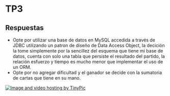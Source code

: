 # TP3
## Respuestas

+ Opte por utilizar una base de datos en MySQL accedida a través de JDBC utilizando un patron de diseño de Data Access Object, la decición la tome simplemente por la sencillez del esquema que tiene mi base de datos, cuenta con solo una tabla que persiste el resultado del partido, la relación esfuerzo y tiempo es mucho menor que implementar el uso de un ORM.
+ Opte por no agregar dificultad y el ganador se decide con la sumatoria de cartas que tiene en su mano.

<p align="center">
 
  <a href="http://es.tinypic.com?ref=2im9lkp" target="_blank"><img src="http://i63.tinypic.com/2im9lkp.png" border="0" alt="Image and video hosting by TinyPic"></a>
</p>
